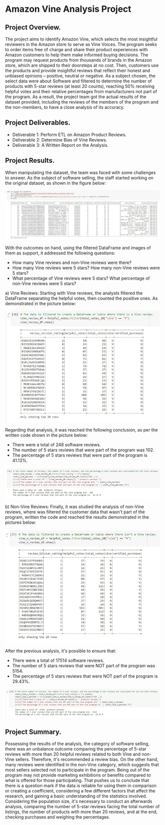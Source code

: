 # Amazon Vine Analysis Project

## Project Overview.
The project aims to identify Amazon Vine, which selects the most insightful reviewers in the Amazon store to serve as Vine Voices. The program seeks to order items free of charge and share their product experiences with Amazon customers to help them make informed buying decisions. The program may request products from thousands of brands in the Amazon store, which are shipped to their doorsteps at no cost. Then, customers use the products and provide insightful reviews that reflect their honest and unbiased opinions – positive, neutral or negative.
As a subject chosen, the select data were about Software and filtered to determine the number of products with 5-star reviews (at least 20 counts), reaching 50% receiving helpful votes and their relative percentages from manufacturers not part of the program. As a result, the project team got the actual results of the dataset provided, including the reviews of the members of the program and the non-members, to have a close analysis of its accuracy.

## Project Deliverables.
- Deliverable 1: Perform ETL on Amazon Product Reviews.
- Deliverable 2: Determine Bias of Vine Reviews.
- Deliverable 3: A Written Report on the Analysis.

## Project Results.
When manipulating the dataset, the team was faced with some challenges to answer. As the subject of software selling, the staff started working on the original dataset, as shown in the figure below:

![](Amazon_Vine_Analysis/resources/images/module16_img_01.jpeg)

With the outcomes on hand, using the filtered DataFrame and images of them as support, it addressed the following questions:

- How many Vine reviews and non-Vine reviews were there?
- How many Vine reviews were 5 stars? How many non-Vine reviews were 5 stars?
- What percentage of Vine reviews were 5 stars? What percentage of non-Vine reviews were 5 stars?

a) Vine Reviews:
Starting with Vine reviews, the analysts filtered the DataFrame separating the helpful votes, then counted the positive ones. As demonstrated in the picture below:

![](Amazon_Vine_Analysis/resources/images/module16_img_02.jpeg)

Regarding that analysis, it was reached the following conclusion, as per the written code shown in the picture below:
- There were a total of 248 software reviews.
- The number of 5 stars reviews that were part of the program was 102.
- The percentage of 5 stars reviews that were part of the program is 41.13%.

![](Amazon_Vine_Analysis/resources/images/module16_img_03.jpeg)

b) Non-Vine Reviews:
Finally, it was studied the analysis of non-Vine reviews, where was filtered the customer data that wasn't part of the program, written the code and reached the results demonstrated in the pictures below:

![](Amazon_Vine_Analysis/resources/images/module16_img_04.jpeg)

After the previous analysis, it's possible to ensure that:
- There were a total of 17514 software reviews.
- The number of 5 stars reviews that were NOT part of the program was 5154.
- The percentage of 5 stars reviews that were NOT part of the program is 29.43%.

![](Amazon_Vine_Analysis/resources/images/module16_img_05.jpeg)

## Project Summary.
Possessing the results of the analysis, the category of software selling, there was an unbalance outcome comparing the percentage of 5-star reviews with more than 20 helpful reviews related to both Vine and non-Vine sellers. Therefore, it's recommended a review bias. 
On the other hand, many reviews were identified in the non-Vine category, which suggests that most sellers selected not to participate in the program. Being out of the program may not provide marketing exhibitions or benefits compared to what is offered for those participating.
That pushes us to conclude that there is a question mark if the data is reliable for using them in comparison or creating a coefficient, considering a few different factors that affect the research, and gaining a basic understanding of the statistics involved. Considering the population size, it's necessary to conduct an afterwards analysis, comparing the number of 5-star reviews facing the total number of listings, the number of products with more than 20 reviews, and at the end, checking purchases and weighing the percentages.
